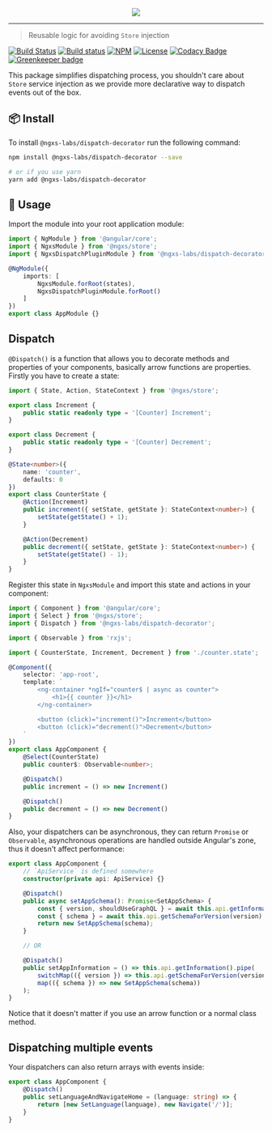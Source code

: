 <p align="center">
    <img src="https://raw.githubusercontent.com/ngxs-labs/dispatch-decorator/master/docs/assets/logo.png">
</p>

---

> Reusable logic for avoiding `Store` injection

[![Build Status](https://travis-ci.org/ngxs-labs/dispatch-decorator.svg?branch=master)](https://travis-ci.org/ngxs-labs/dispatch-decorator)
[![Build status](https://ci.appveyor.com/api/projects/status/tgbu55o6lephax5j?svg=true)](https://ci.appveyor.com/project/arturovt/dispatch-decorator)
[![NPM](https://badge.fury.io/js/%40ngxs-labs%2Fdispatch-decorator.svg)](https://www.npmjs.com/package/@ngxs-labs/dispatch-decorator)
[![License](https://img.shields.io/badge/License-MIT-green.svg)](https://github.com/ngxs-labs/dispatch-decorator/blob/master/LICENSE)
[![Codacy Badge](https://api.codacy.com/project/badge/Grade/610c73ab99434bf9807c080e7feb8b85)](https://www.codacy.com/app/arturovt/dispatch-decorator?utm_source=github.com&amp;utm_medium=referral&amp;utm_content=ngxs-labs/dispatch-decorator&amp;utm_campaign=Badge_Grade) [![Greenkeeper badge](https://badges.greenkeeper.io/ngxs-labs/dispatch-decorator.svg)](https://greenkeeper.io/)

This package simplifies dispatching process, you shouldn't care about `Store` service injection as we provide more declarative way to dispatch events out of the box.

## 📦 Install

To install `@ngxs-labs/dispatch-decorator` run the following command:

```bash
npm install @ngxs-labs/dispatch-decorator --save

# or if you use yarn
yarn add @ngxs-labs/dispatch-decorator
```

## 🔨 Usage

Import the module into your root application module:

```typescript
import { NgModule } from '@angular/core';
import { NgxsModule } from '@ngxs/store';
import { NgxsDispatchPluginModule } from '@ngxs-labs/dispatch-decorator';

@NgModule({
    imports: [
        NgxsModule.forRoot(states),
        NgxsDispatchPluginModule.forRoot()
    ]
})
export class AppModule {}
```

## Dispatch

`@Dispatch()` is a function that allows you to decorate methods and properties of your components, basically arrow functions are properties. Firstly you have to create a state:

```typescript
import { State, Action, StateContext } from '@ngxs/store';

export class Increment {
    public static readonly type = '[Counter] Increment';
}

export class Decrement {
    public static readonly type = '[Counter] Decrement';
}

@State<number>({
    name: 'counter',
    defaults: 0
})
export class CounterState {
    @Action(Increment)
    public increment({ setState, getState }: StateContext<number>) {
        setState(getState() + 1);
    }

    @Action(Decrement)
    public decrement({ setState, getState }: StateContext<number>) {
        setState(getState() - 1);
    }
}
```

Register this state in `NgxsModule` and import this state and actions in your component:

```typescript
import { Component } from '@angular/core';
import { Select } from '@ngxs/store';
import { Dispatch } from '@ngxs-labs/dispatch-decorator';

import { Observable } from 'rxjs';

import { CounterState, Increment, Decrement } from './counter.state';

@Component({
    selector: 'app-root',
    template: `
        <ng-container *ngIf="counter$ | async as counter">
            <h1>{{ counter }}</h1>
        </ng-container>

        <button (click)="increment()">Increment</button>
        <button (click)="decrement()">Decrement</button>
    `
})
export class AppComponent {
    @Select(CounterState)
    public counter$: Observable<number>;

    @Dispatch()
    public increment = () => new Increment()

    @Dispatch()
    public decrement = () => new Decrement()
}
```

Also, your dispatchers can be asynchronous, they can return `Promise` or `Observable`, asynchronous operations are handled outside Angular's zone, thus it doesn't affect performance:

```typescript
export class AppComponent {
    // `ApiService` is defined somewhere
    constructor(private api: ApiService) {}

    @Dispatch()
    public async setAppSchema(): Promise<SetAppSchema> {
        const { version, shouldUseGraphQL } = await this.api.getInformation();
        const { schema } = await this.api.getSchemaForVersion(version);
        return new SetAppSchema(schema);
    }

    // OR

    @Dispatch()
    public setAppInformation = () => this.api.getInformation().pipe(
        switchMap(({ version }) => this.api.getSchemaForVersion(version)),
        map(({ schema }) => new SetAppSchema(schema))
    );
}
```

Notice that it doesn't matter if you use an arrow function or a normal class method.

## Dispatching multiple events

Your dispatchers can also return arrays with events inside:

```typescript
export class AppComponent {
    @Dispatch()
    public setLanguageAndNavigateHome = (language: string) => {
        return [new SetLanguage(language), new Navigate('/')];
    }
}
```
